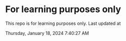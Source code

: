 # For learning purposes only
This repo is for learning purposes only.
Last updated at

Thursday, January 18, 2024 7:40:27 AM

